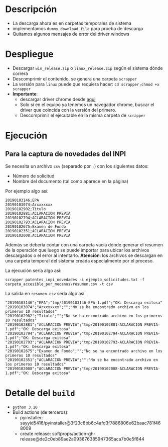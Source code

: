 # Descripción

* La descarga ahora es en carpetas temporales de sistema
* implementamos `dummy_download_file` para prueba de descarga
* Quitamos algunos mensajes de error del driver windows

# Despliegue

* Descargar `win_release.zip` o `linux_release.zip` según el sistema dónde correrá
* Descomprimir el contenido, se genera una carpeta `scrapper`
* La versión para `linux` puede que requiera hacer: `cd scrapper;chmod +x scrapper`
* **Importante**:
    - descargar driver chrome desde [aqui][chrome]
    - Solo si en el equipo ya tenemos un navegador chrome, buscar el driver que
      coincida con la versión del primero.
    - Descomprimir el ejecutable en la misma carpeta de `scrapper`


# Ejecución

## Para la captura de novedades del **INPI**

Se necesita un archivo `csv` (separado por `;`) con los siguientes datos:

* Número de solicitud
* Nombre del documento (tal como aparece en la página)

Por ejemplo algo así:

    20190103146;EPA
    20190103074;Arxxxxxxx
    20190102902;Titulo
    20190102881;ACLARACION PREVIA
    20190102794;ACLARACION PREVIA
    20190102793;ACLARACION PREVIA
    20190102675;Examen de Fondo
    20190102351;ACLARACION PREVIA
    20190102008;ACLARACION PREVIA

Además se debería contar con una carpeta vacía dónde generar el resumen de la
operación que luego se puede importar para ubicar los archivos descargados o el
error al intentarlo. **Atención**: los archivos se descargan en una carpeta
temporal del sistema creada especialmente por el proceso.

La ejecución sería algo así:

    scrapper patentes_inpi_novedades -i ejemplo_solicitudes.txt -f carpeta_accesible_por_mecanus\resumen.csv -t csv

La salida en `resumen.csv` sería algo así:

    "20190103146";"EPA";"tmp/20190103146-EPA-1.pdf";"OK: Descarga exitosa"
    "20190103074";"Arxxxxxxx";"";"No se ha encontrado archivo en los primeros 10 resultados"
    "20190102902";"Titulo";"";"No se ha encontrado archivo en los primeros 10 resultados"
    "20190102881";"ACLARACION PREVIA";"tmp/20190102881-ACLARACION PREVIA-1.pdf";"OK: Descarga exitosa"
    "20190102794";"ACLARACION PREVIA";"tmp/20190102794-ACLARACION PREVIA-1.pdf";"OK: Descarga exitosa"
    "20190102793";"ACLARACION PREVIA";"tmp/20190102793-ACLARACION PREVIA-1.pdf";"OK: Descarga exitosa"
    "20190102675";"Examen de Fondo";"";"No se ha encontrado archivo en los primeros 10 resultados"
    "20190102351";"ACLARACION PREVIA";"";"No se ha encontrado archivo en los primeros 10 resultados"
    "20190102008";"ACLARACION PREVIA";"tmp/20190102008-ACLARACION PREVIA-1.pdf";"OK: Descarga exitosa"


# Detalle del `build`

* `python 3.10`
*  Build actions (de terceros):
   - pyinstaller: sayyid5416/pyinstaller@3f23c8bb6c4afd3f7886806e62baac781f468009
   - create release: softprops/action-gh-release@de2c0eb89ae2a093876385947365aca7b0e5f844

[chrome]: https://chromedriver.chromium.org/downloads